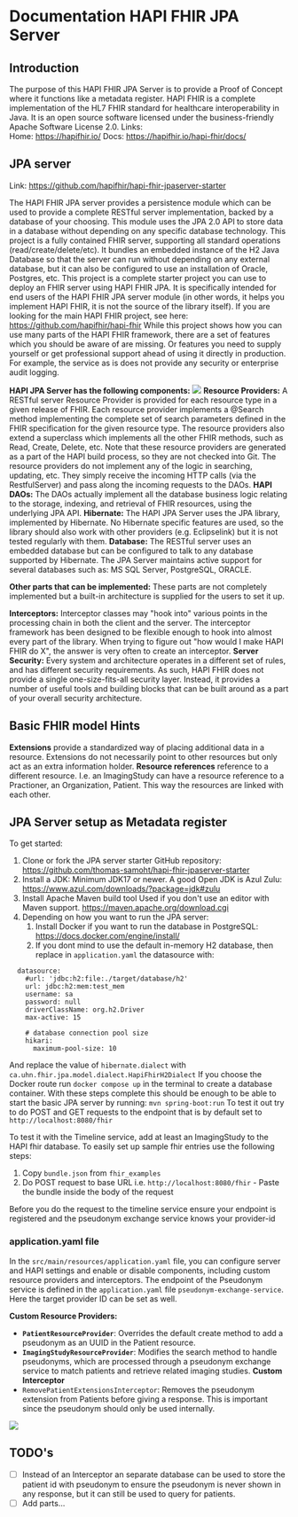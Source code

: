 # Documentation HAPI FHIR JPA Server
## Introduction
The purpose of this HAPI FHIR JPA Server is to provide a Proof of Concept where it functions like a metadata register. HAPI FHIR is a complete implementation of the HL7 FHIR standard for healthcare interoperability in Java. It is an open source software licensed under the business-friendly Apache Software License 2.0.
Links:  
Home: https://hapifhir.io/
Docs: https://hapifhir.io/hapi-fhir/docs/
## JPA server
Link: https://github.com/hapifhir/hapi-fhir-jpaserver-starter

The HAPI FHIR JPA server provides a persistence module which can be used to provide a complete RESTful server implementation, backed by a database of your choosing. This module uses the JPA 2.0 API to store data in a database without depending on any specific database technology. This project is a fully contained FHIR server, supporting all standard operations (read/create/delete/etc). It bundles an embedded instance of the H2 Java Database so that the server can run without depending on any external database, but it can also be configured to use an installation of Oracle, Postgres, etc.
This project is a complete starter project you can use to deploy an FHIR server using HAPI FHIR JPA. It is specifically intended for end users of the HAPI FHIR JPA server module (in other words, it helps you implement HAPI FHIR, it is not the source of the library itself). If you are looking for the main HAPI FHIR project, see here: https://github.com/hapifhir/hapi-fhir
While this project shows how you can use many parts of the HAPI FHIR framework, there are a set of features which you should be aware of are missing. Or features you need to supply yourself or get professional support ahead of using it directly in production. For example, the service as is does not provide any security or enterprise audit logging.

**HAPI JPA Server has the following components:** ![](https://lh7-rt.googleusercontent.com/docsz/AD_4nXdL7rKrfOpq7myofkaXeSW-Pv1i7pHQe53rX1v61pa_ls7IC6UL2JIKZ5Xtd8OEB31l3NRfjLBQvSW0qinkDcz-Jw500DjTRkHicwuIv3GzNl6Y3Ldz3mtII8FA-Arq2v1VLKxPWk_HKutRQL6C6j7AU41G?key=flRIJ62mIRWJ10ofPwigtw)
**Resource Providers:** A RESTful server Resource Provider is provided for each resource type in a given release of FHIR. Each resource provider implements a @Search method implementing the complete set of search parameters defined in the FHIR specification for the given resource type.
The resource providers also extend a superclass which implements all the other FHIR methods, such as Read, Create, Delete, etc.
Note that these resource providers are generated as a part of the HAPI build process, so they are not checked into Git. The resource providers do not implement any of the logic in searching, updating, etc. They simply receive the incoming HTTP calls (via the RestfulServer) and pass along the incoming requests to the DAOs.
**HAPI DAOs:** The DAOs actually implement all the database business logic relating to the storage, indexing, and retrieval of FHIR resources, using the underlying JPA API.
**Hibernate:** The HAPI JPA Server uses the JPA library, implemented by Hibernate. No Hibernate specific features are used, so the library should also work with other providers (e.g. Eclipselink) but it is not tested regularly with them.
**Database:** The RESTful server uses an embedded database but can be configured to talk to any database supported by Hibernate. The JPA Server maintains active support for several databases such as: MS SQL Server, PostgreSQL, ORACLE.

**Other parts that can be implemented:**
These parts are not completely implemented but a built-in architecture is supplied for the users to set it up.

**Interceptors:** Interceptor classes may "hook into" various points in the processing chain in both the client and the server. The interceptor framework has been designed to be flexible enough to hook into almost every part of the library. When trying to figure out "how would I make HAPI FHIR do X", the answer is very often to create an interceptor.
**Server Security:** Every system and architecture operates in a different set of rules, and has different security requirements. As such, HAPI FHIR does not provide a single one-size-fits-all security layer. Instead, it provides a number of useful tools and building blocks that can be built around as a part of your overall security architecture.

## Basic FHIR model Hints
**Extensions** provide a standardized way of placing additional data in a resource. Extensions do not necessarily point to other resources but only act as an extra information holder.
**Resource references** reference to a different resource. I.e. an ImagingStudy can have a resource reference to a Practioner, an Organization, Patient. This way the resources are linked with each other.
## JPA Server setup as Metadata register
To get started:
1. Clone or fork the JPA server starter GitHub repository: https://github.com/thomas-samoht/hapi-fhir-jpaserver-starter
2. Install a JDK: Minimum JDK17 or newer.
   A good Open JDK is Azul Zulu: https://www.azul.com/downloads/?package=jdk#zulu
3. Install Apache Maven build tool
   Used if you don't use an editor with Maven support. https://maven.apache.org/download.cgi
4. Depending on how you want to run the JPA server:
    1. Install Docker if you want to run the database in PostgreSQL: https://docs.docker.com/engine/install/
    2. If you dont mind to use the default in-memory H2 database, then replace in `application.yaml` the datasource with:

```
  datasource:
    #url: 'jdbc:h2:file:./target/database/h2'
    url: jdbc:h2:mem:test_mem
    username: sa
    password: null
    driverClassName: org.h2.Driver
    max-active: 15

    # database connection pool size
    hikari:
      maximum-pool-size: 10
```

And replace the value of `hibernate.dialect` with `ca.uhn.fhir.jpa.model.dialect.HapiFhirH2Dialect`
If you choose the Docker route run `docker compose up` in the terminal to create a database container.
With these steps complete this should be enough to be able to start the basic JPA server by running: ```mvn spring-boot:run```
To test it out try to do POST and GET requests to the endpoint that is by default set to `http://localhost:8080/fhir`

To test it with the Timeline service, add at least an ImagingStudy to the HAPI fhir database.
To easily set up sample fhir entries use the following steps:
1. Copy `bundle.json` from `fhir_examples`
2. Do POST request to base URL i.e. `http://localhost:8080/fhir` - Paste the bundle inside the body of the request

Before you do the request to the timeline service ensure your endpoint is registered and the pseudonym exchange service knows your provider-id

### application.yaml file
In the `src/main/resources/application.yaml` file, you can configure server and HAPI settings and enable or disable components, including custom resource providers and interceptors.
The endpoint of the Pseudonym service is defined in the `application.yaml` file `pseudonym-exchange-service`. Here the target provider ID can be set as well.

**Custom Resource Providers:**
- **`PatientResourceProvider`**: Overrides the default create method to add a pseudonym as an UUID in the Patient resource.
- **`ImagingStudyResourceProvider`**: Modifies the search method to handle pseudonyms, which are processed through a pseudonym exchange service to match patients and retrieve related imaging studies.
**Custom Interceptor**
- `RemovePatientExtensionsInterceptor`: Removes the pseudonym extension from Patients before giving a response. This is important since the pseudonym should only be used internally.

![](https://public.images.stashpad.live/wuSV7B9TYtAjBQB0Woh2v03a)

## TODO's
- [ ] Instead of an Interceptor an separate database can be used to store the patient id with pseudonym to ensure the pseudonym is never shown in any response, but it can still be used to query for patients.
- [ ] Add parts...